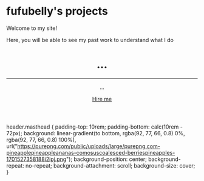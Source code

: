 <!doctype html>
<html lang="en">
  <head>
    <meta charset="utf-8">
    <title>fufubelly's site</title>
  </head>
  <body>
    <h1>fufubelly's projects</h1>
    <p>Welcome to my site!</p>
  </body> 
<body>Here, you will be able to see my past work to understand what I do</body> 




<!-- Masthead -->
<header class="masthead">
  <div class="container h-100">
    <div class="row h-100 align-items-center justify-content-center text-center">
      <div class="col-lg-10 align-self-end">
        <h1 class="text-uppercase text-white font-weight-bold">...</h1>
        <hr class="divider my-4">
      </div>
      <div class="col-lg-8 align-self-baseline">
        <p class="text-white-75 font-weight-light mb-5">...</p>
        <a class="btn btn-primary btn-xl js-scroll-trigger" href="https://discord.gg/YWRYqqMcgC">Hire me</a>
      </div>
    </div>
  </div>
</header>

header.masthead {
  padding-top: 10rem;
  padding-bottom: calc(10rem - 72px);
  background: linear-gradient(to bottom, rgba(92, 77, 66, 0.8) 0%, rgba(92, 77, 66, 0.8) 100%), url("https://purepng.com/public/uploads/large/purepng.com-pineapplepineappleananas-comosuscoalesced-berriespineapples-1701527358188i2ipj.png");
  background-position: center;
  background-repeat: no-repeat;
  background-attachment: scroll;
  background-size: cover;
}
</html>
